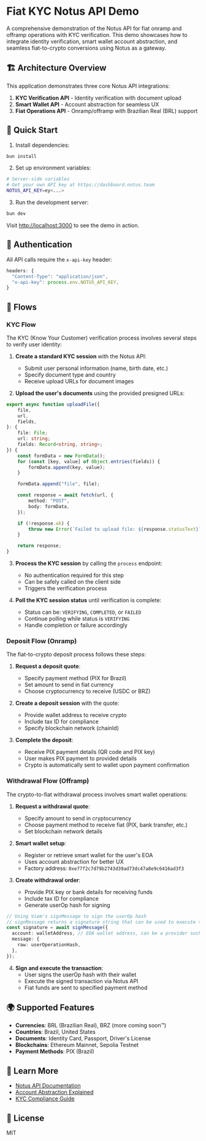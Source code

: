 # Fiat KYC Notus API Demo

A comprehensive demonstration of the Notus API for fiat onramp and offramp operations with KYC verification. This demo showcases how to integrate identity verification, smart wallet account abstraction, and seamless fiat-to-crypto conversions using Notus as a gateway.

## 🏗️ Architecture Overview

This application demonstrates three core Notus API integrations:

1. **KYC Verification API** - Identity verification with document upload
2. **Smart Wallet API** - Account abstraction for seamless UX
3. **Fiat Operations API** - Onramp/offramp with Brazilian Real (BRL) support

## 🚀 Quick Start

1. Install dependencies:
```bash
bun install
```

2. Set up environment variables:
```bash
# Server-side variables
# Get your own API key at https://dashboard.notus.team
NOTUS_API_KEY=ey<...>
```

3. Run the development server:
```bash
bun dev
```

Visit [http://localhost:3000](http://localhost:3000) to see the demo in action.

## 🔐 Authentication

All API calls require the `x-api-key` header:

```typescript
headers: {
  "Content-Type": "application/json",
  "x-api-key": process.env.NOTUS_API_KEY,
}
```

## 🔄 Flows

### KYC Flow

The KYC (Know Your Customer) verification process involves several steps to verify user identity:

1. **Create a standard KYC session** with the Notus API:
   - Submit user personal information (name, birth date, etc.)
   - Specify document type and country
   - Receive upload URLs for document images

2. **Upload the user's documents** using the provided presigned URLs:
```typescript
export async function uploadFile({
	file,
	url,
	fields,
}: {
	file: File;
	url: string;
	fields: Record<string, string>;
}) {
	const formData = new FormData();
	for (const [key, value] of Object.entries(fields)) {
		formData.append(key, value);
	}

	formData.append("file", file);

	const response = await fetch(url, {
		method: "POST",
		body: formData,
	});

	if (!response.ok) {
		throw new Error(`Failed to upload file: ${response.statusText}`);
	}

	return response;
}
```

3. **Process the KYC session** by calling the `process` endpoint:
   - No authentication required for this step
   - Can be safely called on the client side
   - Triggers the verification process

4. **Poll the KYC session status** until verification is complete:
   - Status can be: `VERIFYING`, `COMPLETED`, or `FAILED`
   - Continue polling while status is `VERIFYING`
   - Handle completion or failure accordingly

### Deposit Flow (Onramp)

The fiat-to-crypto deposit process follows these steps:

1. **Request a deposit quote**:
   - Specify payment method (PIX for Brazil)
   - Set amount to send in fiat currency
   - Choose cryptocurrency to receive (USDC or BRZ)

2. **Create a deposit session** with the quote:
   - Provide wallet address to receive crypto
   - Include tax ID for compliance
   - Specify blockchain network (chainId)

3. **Complete the deposit**:
   - Receive PIX payment details (QR code and PIX key)
   - User makes PIX payment to provided details
   - Crypto is automatically sent to wallet upon payment confirmation

### Withdrawal Flow (Offramp)

The crypto-to-fiat withdrawal process involves smart wallet operations:

1. **Request a withdrawal quote**:
   - Specify amount to send in cryptocurrency
   - Choose payment method to receive fiat (PIX, bank transfer, etc.)
   - Set blockchain network details

2. **Smart wallet setup**:
   - Register or retrieve smart wallet for the user's EOA
   - Uses account abstraction for better UX
   - Factory address: `0xe77f2c7d79b2743d39ad73dc47a8e9c6416ad3f3`

3. **Create withdrawal order**:
   - Provide PIX key or bank details for receiving funds
   - Include tax ID for compliance
   - Generate userOp hash for signing

```typescript
// Using Viem's signMessage to sign the userOp hash
// signMessage returns a signature string that can be used to execute the userOp
const signature = await signMessage({
  account: walletAddress, // EOA wallet address, can be a provider such as MetaMask
  message: {
    raw: userOperationHash,
  }, 
}); 
```

4. **Sign and execute the transaction**:
   - User signs the userOp hash with their wallet
   - Execute the signed transaction via Notus API
   - Fiat funds are sent to specified payment method

## 🌍 Supported Features

- **Currencies**: BRL (Brazilian Real), BRZ (more coming soon™)
- **Countries**: Brazil, United States  
- **Documents**: Identity Card, Passport, Driver's License
- **Blockchains**: Ethereum Mainnet, Sepolia Testnet
- **Payment Methods**: PIX (Brazil)

## 📖 Learn More

- [Notus API Documentation](https://docs.notus.com)
- [Account Abstraction Explained](https://ethereum.org/en/developers/docs/smart-contracts/account-abstraction/)
- [KYC Compliance Guide](https://docs.notus.com/kyc)

## 📝 License

MIT
